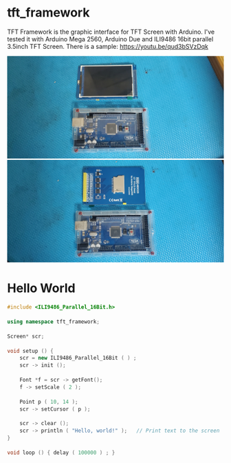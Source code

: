 # tft_framework
TFT Framework is the graphic interface for TFT Screen with Arduino.
I've tested it with Arduino Mega 2560, Arduino Due and ILI9486 16bit parallel 3.5inch TFT Screen.
There is a sample:
https://youtu.be/qud3bSVzDqk

![image](./01.jpg)
![image](./02.jpg)

# Hello World
```cpp
#include <ILI9486_Parallel_16Bit.h>

using namespace tft_framework;

Screen* scr;

void setup () {
    scr = new ILI9486_Parallel_16Bit ( ) ;
    scr -> init ();

    Font *f = scr -> getFont();
    f -> setScale ( 2 );

    Point p ( 10, 14 );
    scr -> setCursor ( p );

    scr -> clear ();
    scr -> println ( "Hello, world!" );   // Print text to the screen
}

void loop () { delay ( 100000 ) ; }
```
